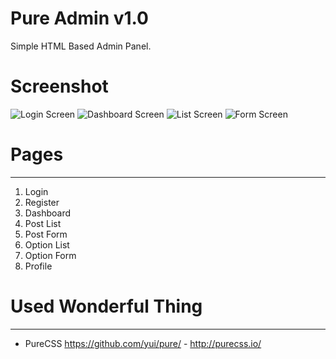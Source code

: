 Pure Admin v1.0
===============

Simple HTML Based Admin Panel.

# Screenshot

![Login Screen](https://github.com/uretgec/pure-admin/raw/screenshot/screen-login.JPG)
![Dashboard Screen](https://github.com/uretgec/pure-admin/raw/screenshot/screen-dashboard.JPG)
![List Screen](https://github.com/uretgec/pure-admin/raw/screenshot/screen-list.JPG)
![Form Screen](https://github.com/uretgec/pure-admin/raw/screenshot/screen-form.JPG)

# Pages
-------
1. Login
2. Register
3. Dashboard
4. Post List
5. Post Form
6. Option List
7. Option Form
8. Profile

# Used Wonderful Thing
----------------------

* PureCSS https://github.com/yui/pure/ - http://purecss.io/